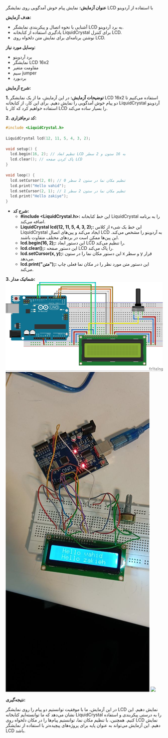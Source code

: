 **عنوان آزمایش:** نمایش پیام خوش آمدگویی روی نمایشگر LCD با استفاده از آردوینو

**هدف آزمایش:**
* آشنایی با نحوه اتصال و پیکربندی نمایشگر LCD به برد آردوینو.
* یادگیری استفاده از کتابخانه LiquidCrystal برای کنترل LCD.
* نوشتن برنامه‌ای برای نمایش متن دلخواه روی LCD.

**وسایل مورد نیاز:**
* برد آردوینو 
* نمایشگر LCD 16x2
* مقاومت متغیر
* سیم‌ jumper
* بردبورد

**شرح آزمایش:**

**1. توضیحات آزمایش:**
در این آزمایش، ما از یک نمایشگر LCD 16x2 استفاده می‌کنیم تا دو پیام خوش آمدگویی را نمایش دهیم. برای این کار، از کتابخانه LiquidCrystal آردوینو استفاده خواهیم کرد که کار با LCD را بسیار ساده می‌کند.

**2. کد نرم‌افزاری:**

```c++
#include <LiquidCrystal.h>

LiquidCrystal lcd(12, 11, 5, 4, 3, 2);

void setup() {
  lcd.begin(16, 2); // تنظیم ابعاد LCD به 16 ستون و 2 سطر
  lcd.clear(); // پاک کردن صفحه LCD
}

void loop() {
  lcd.setCursor(2, 0); // تنظیم مکان نما در ستون 2 سطر 0
  lcd.print("Hello vahid");
  lcd.setCursor(2, 1); // تنظیم مکان نما در ستون 2 سطر 1
  lcd.print("Hello zakiye");
}
```

* **شرح کد:**
    * **#include <LiquidCrystal.h>:** این خط کتابخانه LiquidCrystal را به برنامه اضافه می‌کند.
    * **LiquidCrystal lcd(12, 11, 5, 4, 3, 2);:** این خط یک شیء از کلاس LiquidCrystal ایجاد می‌کند و پین‌های اتصال LCD به آردوینو را مشخص می‌کند. این پین‌ها ممکن است در بردهای مختلف متفاوت باشند.
    * **lcd.begin(16, 2);:** این دستور ابعاد LCD را تنظیم می‌کند.
    * **lcd.clear();:** این دستور صفحه LCD را پاک می‌کند.
    * **lcd.setCursor(x, y);:** این دستور مکان نما را در ستون x و سطر y قرار می‌دهد.
    * **lcd.print("متن");:** این دستور متن مورد نظر را در مکان نما فعلی چاپ می‌کند.

**3. شماتیک مدار:**
![](https://github.com/vahidseyyedi/microProcessor/blob/main/05%20Laboratory/L.Report%2001/src/map%201.jpg)
![](https://github.com/vahidseyyedi/microProcessor/blob/main/05%20Laboratory/L.Report%2001/src/1.jpg)
![](https://github.com/vahidseyyedi/microProcessor/blob/main/05%20Laboratory/L.Report%2001/src/1.gif)


**نتیجه‌گیری:**

در این آزمایش، ما با موفقیت توانستیم دو پیام را روی نمایشگر LCD نمایش دهیم. این نشان می‌دهد که ما توانسته‌ایم کتابخانه LiquidCrystal را به درستی پیکربندی و استفاده کنیم. همچنین، با تنظیم مکان نما، توانستیم پیام‌ها را در مکان دلخواه روی LCD نمایش دهیم. این آزمایش می‌تواند به عنوان پایه برای پروژه‌های پیچیده‌تر با استفاده از نمایشگر LCD باشد.
